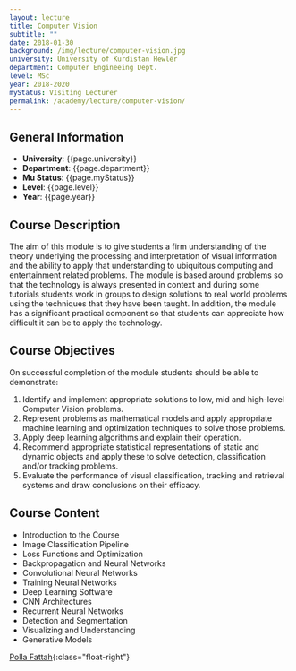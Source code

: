 ```yaml
---
layout: lecture
title: Computer Vision
subtitle: ""
date: 2018-01-30
background: /img/lecture/computer-vision.jpg
university: University of Kurdistan Hewlêr
department: Computer Engineeing Dept.
level: MSc
year: 2018-2020
myStatus: VIsiting Lecturer
permalink: /academy/lecture/computer-vision/
---
```


## General Information

- **University**: {{page.university}}
- **Department**: {{page.department}}
- **Mu Status**: {{page.myStatus}}
- **Level**: {{page.level}}
- **Year**: {{page.year}}

## Course Description

The aim of this module is to give students a firm understanding of the theory underlying the processing and interpretation of visual information and the ability to apply that understanding to ubiquitous computing and entertainment related problems. The module is based around problems so that the technology is always presented in context and during some tutorials students work in groups to design solutions to real world problems using the techniques that they have been taught. In addition, the module has a significant practical component so that students can appreciate how difficult it can be to apply the technology.

## Course Objectives

On successful completion of the module students should be able to demonstrate:

1. Identify and implement appropriate solutions to low, mid and high-level Computer Vision problems.
1. Represent problems as mathematical models and apply appropriate machine learning and optimization techniques to solve those problems.
1. Apply deep learning algorithms and explain their operation.
1. Recommend appropriate statistical representations of static and dynamic objects and apply these to solve detection, classification and/or tracking problems.
1. Evaluate the performance of visual classification, tracking and retrieval systems and draw conclusions on their efficacy.

## Course Content

- Introduction to the Course
- Image Classification Pipeline
- Loss Functions and Optimization
- Backpropagation and Neural Networks
- Convolutional Neural Networks
- Training Neural Networks
- Deep Learning Software
- CNN Architectures
- Recurrent Neural Networks
- Detection and Segmentation
- Visualizing and Understanding
- Generative Models

[Polla Fattah](/){:class="float-right"}
&nbsp;
&nbsp;
